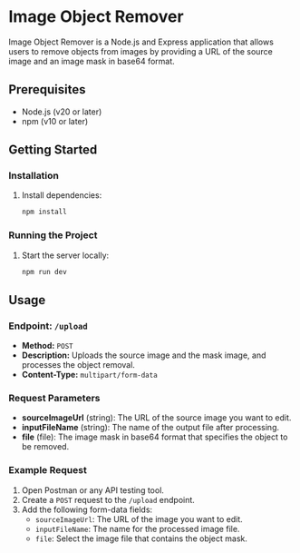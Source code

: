# Image Object Remover

Image Object Remover is a Node.js and Express application that allows users to remove objects from images by providing a URL of the source image and an image mask in base64 format.

## Prerequisites

- Node.js (v20 or later)
- npm (v10 or later)

## Getting Started

### Installation

1. Install dependencies:
    ```bash
    npm install
    ```

### Running the Project

1. Start the server locally:
    ```bash
    npm run dev
    ```

## Usage

### Endpoint: `/upload`

- **Method:** `POST`
- **Description:** Uploads the source image and the mask image, and processes the object removal.
- **Content-Type:** `multipart/form-data`

### Request Parameters

- **sourceImageUrl** (string): The URL of the source image you want to edit.
- **inputFileName** (string): The name of the output file after processing.
- **file** (file): The image mask in base64 format that specifies the object to be removed.

### Example Request

1. Open Postman or any API testing tool.
2. Create a `POST` request to the `/upload` endpoint.
3. Add the following form-data fields:
    - `sourceImageUrl`: The URL of the image you want to edit.
    - `inputFileName`: The name for the processed image file.
    - `file`: Select the image file that contains the object mask.

